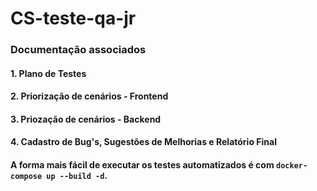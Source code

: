 # CS-teste-qa-jr

### Documentação associados

#### 1. Plano de Testes

#### 2. Priorização de cenários - Frontend

#### 3. Priozação de cenários - Backend

#### 4. Cadastro de Bug's, Sugestões de Melhorias e Relatório Final

#### A forma mais fácil de executar os testes automatizados é com `docker-compose up --build -d`.
